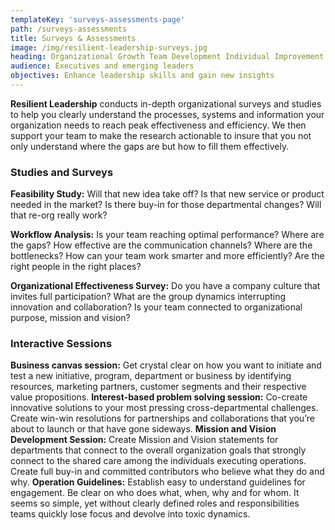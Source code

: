 ```yaml
---
templateKey: 'surveys-assessments-page'
path: /surveys-assessments
title: Surveys & Assessments
image: /img/resilient-leadership-surveys.jpg
heading: Organizational Growth Team Development Individual Improvement
audience: Executives and emerging leaders
objectives: Enhance leadership skills and gain new insights
---
```

**Resilient Leadership** conducts in-depth organizational surveys and studies to help you clearly understand the processes, systems and information your organization needs to reach peak effectiveness and efficiency. We then support your team to make the research actionable to insure that you not only understand where the gaps are but how to fill them effectively.
### Studies and Surveys
**Feasibility Study:** Will that new idea take off? Is that new service or product needed in the market? Is there buy-in for those departmental changes? Will that re-org really work?

**Workflow Analysis:** Is your team reaching optimal performance? Where are the gaps? How effective are the communication channels? Where are the bottlenecks? How can your team work smarter and more efficiently? Are the right people in the right places?

**Organizational Effectiveness Survey:** Do you have a company culture that invites full participation? What are the group dynamics interrupting innovation and collaboration? Is your team connected to organizational purpose, mission and vision?
### Interactive Sessions
**Business canvas session:**
Get crystal clear on how you want to initiate and test a new initiative, program, department or business by identifying resources, marketing partners, customer segments and their respective value propositions.
**Interest-based problem solving session:**
Co-create innovative solutions to your most pressing cross-departmental challenges. Create win-win resolutions for partnerships and collaborations that you’re about to launch or that have gone sideways.
**Mission and Vision Development Session:**
Create Mission and Vision statements for departments that connect to the overall organization goals that strongly connect to the shared care among the individuals executing operations. Create full buy-in and committed contributors who believe what they do and why.
**Operation Guidelines:**
Establish easy to understand guidelines for engagement. Be clear on who does what, when, why and for whom. It seems so simple, yet without clearly defined roles and responsibilities teams quickly lose focus and devolve into toxic dynamics.
